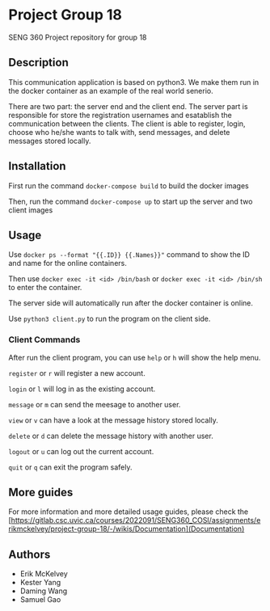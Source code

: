 
# Project Group 18

SENG 360 Project repository for group 18

## Description

This communication application is based on python3. We make them run in the docker container as an example of the real world senerio.

There are two part: the server end and the client end. The server part is responsible for store the registration usernames and esatablish the communication between the clients. The client is able to register, login, choose who he/she wants to talk with, send messages, and delete messages stored locally. 

## Installation

First run the command `docker-compose build` to build the docker images

Then, run the command `docker-compose up` to start up the server and two client images

## Usage

Use `docker ps --format "{{.ID}} {{.Names}}"` command to show the ID and name for the online containers.

Then use `docker exec -it <id> /bin/bash` or `docker exec -it <id> /bin/sh` to enter the container. 

The server side will automatically run after the docker container is online. 

Use `python3 client.py` to run the program on the client side.


### Client Commands

After run the client program, you can use `help` or `h` will show the help menu.

`register` or `r` will register a new account.

`login` or `l` will log in as the existing account.

`message` or `m` can send the meesage to another user.

`view` or `v` can have a look at the message history stored locally.

`delete` or `d` can delete the message history with another user.

`logout` or `u` can log out the current account.

`quit` or `q` can exit the program safely.

## More guides

For more information and more detailed usage guides, please check the [https://gitlab.csc.uvic.ca/courses/2022091/SENG360_COSI/assignments/erikmckelvey/project-group-18/-/wikis/Documentation](Documentation)

## Authors

- Erik McKelvey
- Kester Yang
- Daming Wang
- Samuel Gao
